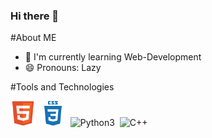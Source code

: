 ### Hi there 👋

#About ME 
- 🌱 I'm currently learning Web-Development
- 😄 Pronouns: Lazy


#Tools and Technologies
<div>
  <img src="https://github.com/devicons/devicon/blob/master/icons/html5/html5-original.svg" title="HTML5" alt="HTML" width="40" height="40"/>&nbsp;
  <img src="https://github.com/devicons/devicon/blob/master/icons/css3/css3-plain-wordmark.svg"  title="CSS3" alt="CSS" width="40" height="40"/>&nbsp;
  <img src="https://s3.dualstack.us-east-2.amazonaws.com/pythondotorg-assets/media/community/logos/python-logo-only.png" title="Python3" alt="Python3" width="40" height="40"/>&nbsp;
  <img src="https://seeklogo.com/images/C/c-logo-43CE78FF9C-seeklogo.com.png" title="C++" alt="C++" width="40" height="40"/>&nbsp;
</div>

<!--
**vaghmarelazy/vaghmarelazy** is a ✨ _special_ ✨ repository because its `README.md` (this file) appears on your GitHub profile.

Here are some ideas to get you started:

- 🔭 I’m currently working on ...
- 🌱 I’m currently learning ...
- 👯 I’m looking to collaborate on ...
- 🤔 I’m looking for help with ...
- 💬 Ask me about ...
- 📫 How to reach me: ...
- 😄 Pronouns: ...
- ⚡ Fun fact: ...
-->

